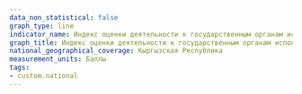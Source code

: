 ```yaml
---
data_non_statistical: false
graph_type: line
indicator_name: Индекс оценки деятельности к государственным органам исполнительной власти
graph_title: Индекс оценки деятельности к государственным органам исполнительной власти
national_geographical_coverage: Кыргызская Республика
measurement_units: Баллы
tags:
- custom.national
---
```

